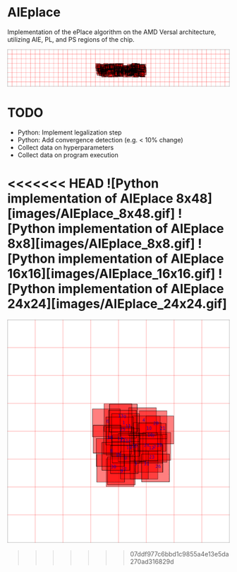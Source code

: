 # AIEplace
Implementation of the ePlace algorithm on the AMD Versal architecture, utilizing AIE, PL, and PS regions of the chip.

![Python implementation of AIEplace 8x48](images/AIEplace_8x48.gif)

# TODO
* Python: Implement legalization step
* Python: Add convergence detection (e.g. < 10% change)
* Collect data on hyperparameters
* Collect data on program execution

<<<<<<< HEAD
![Python implementation of AIEplace 8x48][images/AIEplace_8x48.gif]
![Python implementation of AIEplace 8x8][images/AIEplace_8x8.gif]
![Python implementation of AIEplace 16x16][images/AIEplace_16x16.gif]
![Python implementation of AIEplace 24x24][images/AIEplace_24x24.gif]
=======
![Python implementation of AIEplace 8x8](images/AIEplace_8x8.gif)
>>>>>>> 07ddf977c6bbd1c9855a4e13e5da270ad316829d
